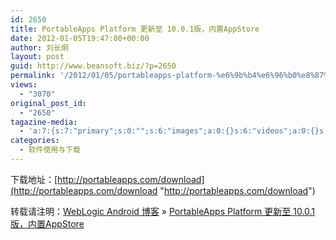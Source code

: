```yaml
---
id: 2650
title: PortableApps Platform 更新至 10.0.1版，内置AppStore
date: 2012-01-05T19:47:00+00:00
author: 刘长炯
layout: post
guid: http://www.beansoft.biz/?p=2650
permalink: '/2012/01/05/portableapps-platform-%e6%9b%b4%e6%96%b0%e8%87%b3-10-0-1%e7%89%88%ef%bc%8c%e5%86%85%e7%bd%aeappstore/'
views:
  - "3070"
original_post_id:
  - "2650"
tagazine-media:
  - 'a:7:{s:7:"primary";s:0:"";s:6:"images";a:0:{}s:6:"videos";a:0:{}s:11:"image_count";s:1:"0";s:6:"author";s:8:"27534716";s:7:"blog_id";s:8:"27979815";s:9:"mod_stamp";s:19:"2012-01-05 11:47:00";}'
categories:
  - 软件使用与下载
---
```

下载地址：[http://portableapps.com/download](http://portableapps.com/download "http://portableapps.com/download")

转载请注明：[WebLogic Android 博客](http://www.beansoft.biz) &raquo; [PortableApps Platform 更新至 10.0.1版，内置AppStore](http://www.beansoft.biz/2012/01/05/portableapps-platform-%e6%9b%b4%e6%96%b0%e8%87%b3-10-0-1%e7%89%88%ef%bc%8c%e5%86%85%e7%bd%aeappstore/)